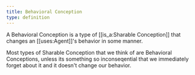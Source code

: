 ```yaml
---
title: Behavioral Conception
type: definition
---
```


A Behavioral Conception is a type of [[is_a:Sharable Conception]] that changes an [[uses:Agent]]'s behavior in some manner.

Most types of Sharable Conception that we think of are Behavioral Conceptions, unless its something so inconseqential that we immediately forget about it and it doesn't change our behavior.